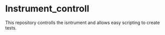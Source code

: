 # Instrument_controll
This repository controlls the isntrument and allows easy scripting to create tests.
